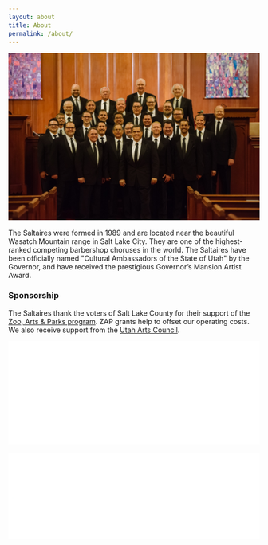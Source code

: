 ```yaml
---
layout: about
title: About
permalink: /about/
---
```


![The Saltaires full chorus](/images/saltaires_full.jpg)

The Saltaires were formed in 1989 and are located near the beautiful Wasatch Mountain range in Salt Lake City. They are one of the highest-ranked competing barbershop choruses in the world. The Saltaires have been officially named "Cultural Ambassadors of the State of Utah" by the Governor, and have received the prestigious Governor’s Mansion Artist Award.

### Sponsorship

The Saltaires thank the voters of Salt Lake County for their support of the [Zoo, Arts & Parks program](http://slco.org/zap/). ZAP grants help to offset our operating costs. We also receive support from the
[Utah Arts Council](https://heritage.utah.gov/arts-and-museums/about-the-utah-division-of-arts-museums).

<a href="http://slco.org/zap/">![SLC Zoo, Arts & Parks program](/images/zap.png)</a>

<!--
<a href="https://heritage.utah.gov/arts-and-museums/about-the-utah-division-of-arts-museums">![Utah Arts Council](/images/utaharts-white.png)</a>
-->

<a href="http://www.nowplayingutah.com/">![Now Playing Utah](/images/now-playing-utah.png)</a>
